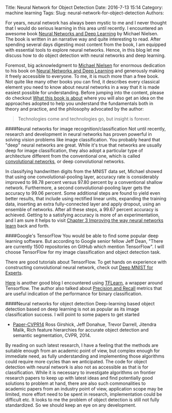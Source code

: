 Title: Neural Network for Object Detection
Date: 2016-7-13 15:14
Category: machine learning
Tags:
Slug: neural-network-for-object-detection
Authors:

For years, neural network has always been mystic to me and I never thought that I would do serious learning in this area until recently. I encountered an awesome book [Neural Networks and Deep Learning](http://neuralnetworksanddeeplearning.com/) by Michael Nielsen. The book is written in an narrative way and quite interesting to read. After spending several days digesting most content from the book, I am equipped with essential tools to explore neural networks. Hence, in this blog let me discuss how to do object detection with neural networks and deep learning. 
<!-- PELICAN_END_SUMMARY -->

Foremost, big acknowledgment to [Michael Nielsen](http://michaelnielsen.org/) for enormous dedication to his book on [Neural Networks and Deep Learning](http://neuralnetworksanddeeplearning.com/) and generously making it freely accessible to everyone. To me, it is much more than a free book. Not quite like many other books you can find, it describes every classical element you need to know about neural networks in a way that it is made easiest possible for understanding. Before jumping into the content, please do checkout [What this book is about](http://neuralnetworksanddeeplearning.com/about.html) where you will also get an idea on the approaches adopted to help you understand the fundamentals both in theory and practice, and the philosophy advocated by the author:

> Technologies come and technologies go, but insight is forever.

####Neural networks for image recognition/classification
Not until recently, research and development in neural networks has proven powerful in solving vision problems like image classification. You probably heard that "deep" neural networks are great. While it's true that networks are usually deep for image classification, they also adopt a particular type of architecture different from the conventional one, which is called [convolutional networks](http://neuralnetworksanddeeplearning.com/chap6.html#introducing_convolutional_networks), or deep convolutional networks. 

In classifying handwritten digits from the MNIST data set, Michael showed that using one convolutional-pooling layer, accuracy rate is considerably improved to 98.78 percent versus 97.80 percent by a conventional shallow network. Furthermore, a second convolutional-pooling layer gets the accuracy to 99.06 percent. Some additional steps are found to yield even better results, that include using rectified linear units, expanding the training data, inserting an extra fully-connected layer and apply dropout, using an ensemble of networks. After all these steps, a 99.67 percent accuracy is achieved. Getting to a satisfying accuracy is more of an experimentation, and I am sure it helps to visit [Chapter 3 Improving the way neural networks learn](http://neuralnetworksanddeeplearning.com/chap3.html) back and forth. 

####Google's TensorFlow
You would be able to find some popular deep learning software. But according to Google senior fellow Jeff Dean, "There are currently 1500 repositories on GitHub which mention TensorFlow". I will choose TensorFlow for my image classification and object detection task. 

There are good tutorials about TensorFlow. To get hands on experience with constructing convolutional neural network, check out [Deep MNIST for Experts](https://www.tensorflow.org/versions/r0.9/tutorials/mnist/pros/index.html#deep-mnist-for-experts). 

[Here](https://medium.com/@ageitgey/machine-learning-is-fun-part-3-deep-learning-and-convolutional-neural-networks-f40359318721#.lmkz7nf08) is another good blog I encountered using [TFLearn](http://tflearn.org/), a wrapper around Tensorflow. The author also talked about [Precision and Recall](https://en.wikipedia.org/wiki/Precision_and_recall) metrics that are useful indication of the performance for binary classification. 

####Neural networks for object detection
Deep-learning based object detection based on deep learning is not as popular as its image classification success. I will point to some papers to get started

- [Paper-CVPR14](http://www.cv-foundation.org/openaccess/content_cvpr_2014/papers/Girshick_Rich_Feature_Hierarchies_2014_CVPR_paper.pdf) Ross Girshick, Jeff Donahue, Trevor Darrell, Jitendra Malik, Rich feature hierarchies for accurate object detection and semantic segmentation, CVPR, 2014. 

By reading on such latest research, I have a feeling that the methods are suitable enough from an academic point of view, but complex enough for immediate need, as fully understanding and implementing those algorithms could require more cycles than we anticipated. The code for object detection with neural network is also not as accessible as that is for classification. While it is necessary to investigate algorithms on frontier research papers to keep up with latest ideas and find potentially good solutions to problem at hand, there are also such commonalities to academic papers from an industry point of view, application scope may be limited, more effort need to be spent in research, implementation could be difficult etc. It looks to me the problem of object detection is still not fully standardized. So we should keep an eye on any development. 
